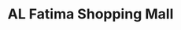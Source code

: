 ---
title: "AL Fatima Shopping Mall"
url: /karachi/al-fatima-shopping-mall/
shop: Einkaufszentrum
---